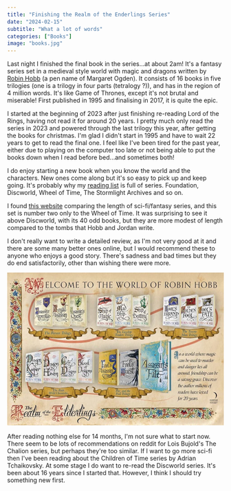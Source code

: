 ```yaml
---
title: "Finishing the Realm of the Enderlings Series"
date: "2024-02-15"
subtitle: "What a lot of words"
categories: ["Books"]
image: "books.jpg"
---
```


Last night I finished the final book in the series...at about 2am! It's a fantasy series set in a medieval style world with magic and dragons written by [Robin Hobb](http://www.robinhobb.com/) (a pen name of Margaret Ogden). It consists of 16 books in five trilogies (one is a trilogy in four parts (tetralogy ?)), and has in the region of 4 million words. It's like Game of Thrones, except it's not brutal and miserable! First published in 1995 and finalising in 2017, it is quite the epic.

I started at the beginning of 2023 after just finishing re-reading Lord of the Rings, having not read it for around 20 years. I pretty much only read the series in 2023 and powered through the last trilogy this year, after getting the books for christmas. I'm glad I didn't start in 1995 and have to wait 22 years to get to read the final one. I feel like I've been tired for the past year, either due to playing on the computer too late or not being able to put the books down when I read before bed...and sometimes both!

I do enjoy starting a new book when you know the world and the characters. New ones come along but it's so easy to pick up and keep going. It's probably why my [reading list](/notes/books) is full of series. Foundation, Discworld, Wheel of Time, The Stormlight Archives and so on.

I found [this website](https://thewertzone.blogspot.com/2021/10/the-longest-sff-novels-series-of-all.html) comparing the length of sci-fi/fantasy series, and this set is number two only to the Wheel of Time. It was surprising to see it above Discworld, with its 40 odd books, but they are more modest of length compared to the tombs that Hobb and Jordan write.

I don't really want to write a detailed review, as I'm not very good at it and there are some many better ones online, but I would recommend these to anyone who enjoys a good story. There's sadness and bad times but they do end satisfactorily, other than wishing there were more.

![All the books](realm.jpg "All the books - from robinhobb.com")

After reading nothing else for 14 months, I'm not sure what to start now. There seem to be lots of recommendations on reddit for Lois Bujold's The Chalion series, but perhaps they're too similar. If I want to go more sci-fi then I've been reading about the Children of Time series by Adrian Tchaikovsky. At some stage I do want to re-read the Discworld series. It's been about 16 years since I started that. However, I think I should try something new first.
